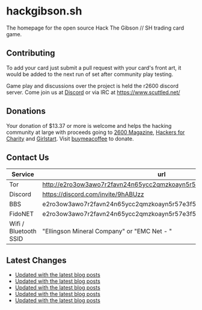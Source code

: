 # hackgibson.sh
The homepage for the open source Hack The Gibson // SH trading card game.


## Contributing

To add your card just submit a pull request with your card's front art, it would be added to the next run of set after community play testing.

Game play and discussions over the project is held the r2600 discord server. Come join us at [Discord](https://discord.com/invite/9hABUzz) or via IRC at https://www.scuttled.net/


## Donations

Your donation of $13.37 or more is welcome and helps the hacking community at large with proceeds going to [2600 Magazine](https://2600.com/), [Hackers for Charity](https://hackersforcharity.org) and [Girlstart](https://girlstart.org).  Visit [buymeacoffee](https://www.buymeacoffee.com/hackgibson.sh) to donate.


## Contact Us

Service | url
-|-
Tor | http://e2ro3ow3awo7r2favn24n65ycc2qmzkoayn5r57e3f56nvjwdcgg32ad.onion
Discord | https://discord.com/invite/9hABUzz
BBS | e2ro3ow3awo7r2favn24n65ycc2qmzkoayn5r57e3f56nvjwdcgg32ad.onion:23
FidoNET | e2ro3ow3awo7r2favn24n65ycc2qmzkoayn5r57e3f56nvjwdcgg32ad.onion:24554
Wifi / Bluetooth SSID | "Ellingson Mineral Company" or "EMC Net - <fidonet address>"

## Latest Changes
<!-- BLOG-POST-LIST:START -->
- [Updated with the latest blog posts](https://github.com/DFW2600/hackgibson.sh/commit/8486e7e24bc987fcda139e3516fd3ba54e210b63)
- [Updated with the latest blog posts](https://github.com/DFW2600/hackgibson.sh/commit/8439d2f642f2e7987310e4c7148ab927a2d91f3e)
- [Updated with the latest blog posts](https://github.com/DFW2600/hackgibson.sh/commit/755edf0300ae9bd5566d76ad98e7659b15043077)
- [Updated with the latest blog posts](https://github.com/DFW2600/hackgibson.sh/commit/95f6a6f38e7a9f7fa92ed79e3671424f35a6af0c)
- [Updated with the latest blog posts](https://github.com/DFW2600/hackgibson.sh/commit/7f2420b71c79f7d801d8d4243148807dab3cea1c)
<!-- BLOG-POST-LIST:END -->
